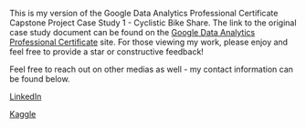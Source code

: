 This is my version of the Google Data Analytics Professional Certificate Capstone Project Case Study 1 - Cyclistic Bike Share. The link to the original case study document can be found on the [Google Data Analytics Professional Certificate](https://www.coursera.org/learn/google-data-analytics-capstone/home/) site. For those viewing my work, please enjoy and feel free to provide a star or constructive feedback! 

Feel free to reach out on other medias as well - my contact information can be found below.

[LinkedIn](https://www.linkedin.com/in/royce-romero/)

[Kaggle](https://www.kaggle.com/royceromero)
